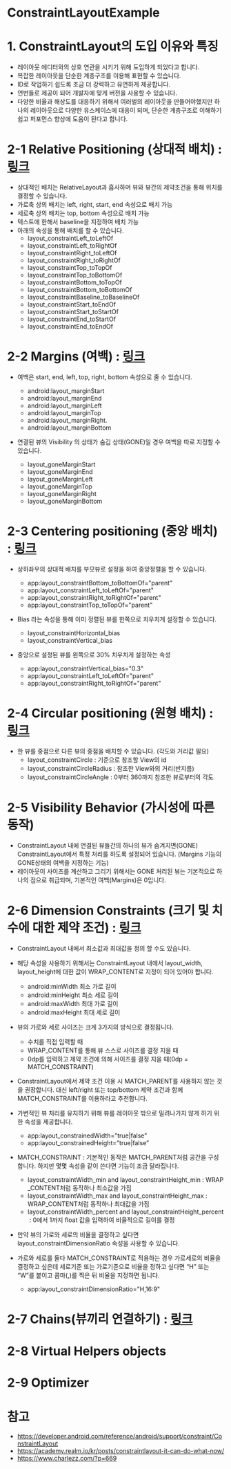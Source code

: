# ConstraintLayoutExample

# 1. ConstraintLayout의 도입 이유와 특징
 - 레이아웃 에디터와의 상호 연관을 시키기 위해 도입하게 되었다고 합니다.
 - 복잡한 레이아웃을 단순한 계층구조를 이용해 표현할 수 있습니다.
 - ID로 작업하기 쉽도록 조금 더 강력하고 유연하게 제공합니다.
 - 언번들로 제공이 되어 개발자에 맞게 버전을 사용할 수 있습니다.
 - 다양한 비율과 해상도를 대응하기 위해서 여러벌의 레이아웃을 만들어야했지만 하나의 레이아웃으로 다양한 
유스케이스에 대응이 되며, 단순한 계층구조로 이해하기 쉽고 퍼포먼스 향상에 도움이 된다고 합니다.

# 2-1 Relative Positioning (상대적 배치) : [링크](https://github.com/eosr14/ConstraintLayoutExample/blob/developer/app/src/main/res/layout/activity_main_relative_positioning.xml)
- 상대적인 배치는 RelativeLayout과 흡사하며 뷰와 뷰간의 제약조건을 통해 위치를 결정할 수 있습니다.
- 가로축 상의 배치는 left, right, start, end 속성으로 배치 가능
- 세로축 상의 배치는 top, bottom 속성으로 배치 가능
- 텍스트에 한해서 baseline을 지정하여 배치 가능
- 아래의 속성을 통해 배치를 할 수 있습니다.
  * layout_constraintLeft_toLeftOf
  * layout_constraintLeft_toRightOf
  * layout_constraintRight_toLeftOf
  * layout_constraintRight_toRightOf
  * layout_constraintTop_toTopOf
  * layout_constraintTop_toBottomOf
  * layout_constraintBottom_toTopOf
  * layout_constraintBottom_toBottomOf
  * layout_constraintBaseline_toBaselineOf
  * layout_constraintStart_toEndOf
  * layout_constraintStart_toStartOf
  * layout_constraintEnd_toStartOf
  * layout_constraintEnd_toEndOf

# 2-2 Margins (여백) : [링크](https://github.com/eosr14/ConstraintLayoutExample/blob/developer/app/src/main/res/layout/activity_main_margin.xml)
- 여백은 start, end, left, top, right, bottom 속성으로 줄 수 있습니다.
  * android:layout_marginStart
  * android:layout_marginEnd
  * android:layout_marginLeft
  * android:layout_marginTop
  * android:layout_marginRight. 
  * android:layout_marginBottom

- 연결된 뷰의 Visibility 의 상태가 숨김 상태(GONE)일 경우 여백을 따로 지정할 수 있습니다.
  * layout_goneMarginStart
  * layout_goneMarginEnd
  * layout_goneMarginLeft
  * layout_goneMarginTop
  * layout_goneMarginRight
  * layout_goneMarginBottom

# 2-3 Centering positioning (중앙 배치) : [링크](https://github.com/eosr14/ConstraintLayoutExample/blob/developer/app/src/main/res/layout/activity_main_centering_positioning.xml)
- 상하좌우의 상대적 배치를 부모뷰로 설정을 하여 중앙정렬을 할 수 있습니다.
  * app:layout_constraintBottom_toBottomOf="parent"
  * app:layout_constraintLeft_toLeftOf="parent"
  * app:layout_constraintRight_toRightOf="parent"
  * app:layout_constraintTop_toTopOf="parent" 

- Bias 라는 속성을 통해 이미 정렬된 뷰를 한쪽으로 치우치게 설정할 수 있습니다. 
  * layout_constraintHorizontal_bias
  * layout_constraintVertical_bias

- 중앙으로 설정된 뷰를 왼쪽으로 30% 치우치게 설정하는 속성
  * app:layout_constraintVertical_bias="0.3"
  * app:layout_constraintLeft_toLeftOf="parent"
  * app:layout_constraintRight_toRightOf="parent" 


# 2-4 Circular positioning (원형 배치) : [링크](https://github.com/eosr14/ConstraintLayoutExample/blob/developer/app/src/main/res/layout/activity_main_circular_positioning.xml)
- 한 뷰를 중점으로 다른 뷰의 중점을 배치할 수 있습니다. (각도와 거리값 필요)
  * layout_constraintCircle : 기준으로 참조할 View의 id
  * layout_constraintCircleRadius : 참조한 View와의 거리(반지름)
  * layout_constraintCircleAngle : 0부터 360까지 참조한 뷰로부터의 각도


# 2-5 Visibility Behavior (가시성에 따른 동작)
 - ConstraintLayout 내에 연결된 뷰들간의 하나의 뷰가 숨겨지면(GONE) ConstraintLayout에서 특정 처리를 하도록 설정되어 있습니다. (Margins 기능의 GONE상태의 여백을 지정하는 기능)
 - 레이아웃이 사이즈를 계산하고 그리기 위해서는 GONE 처리된 뷰는 기본적으로 하나의 점으로 취급되며, 기본적인 여백(Margins)은 0입니다.

# 2-6 Dimension Constraints (크기 및 치수에 대한 제약 조건) : [링크](https://github.com/eosr14/ConstraintLayoutExample/blob/developer/app/src/main/res/layout/activity_main_dimension_constraints.xml)
 - ConstraintLayout 내에서 최소값과 최대값을 정의 할 수도 있습니다.
 - 해당 속성을 사용하기 위해서는 ConstraintLayout 내에서 layout_width, layout_height에 대한 값이 WRAP_CONTENT로 지정이 되어 있어야 합니다.
   * android:minWidth 최소 가로 길이
   * android:minHeight 최소 세로 길이
   * android:maxWidth 최대 가로 길이
   * android:maxHeight 최대 세로 길이

 - 뷰의 가로와 세로 사이즈는 크게 3가지의 방식으로 결정됩니다.
   * 수치를 직접 입력할 때
   * WRAP_CONTENT를 통해 뷰 스스로 사이즈를 결정 지을 때
   * 0dp를 입력하고 제약 조건에 의해 사이즈를 결정 지을 때(0dp = MATCH_CONSTRAINT)

 - ConstraintLayout에서 제약 조건 이용 시 MATCH_PARENT를 사용하지 않는 것을 권장합니다. 대신 left/right 또는 top/bottom 제약 조건과 함께 MATCH_CONSTRAINT를 이용하라고 추천합니다.

 - 가변적인 뷰 처리를 유지하기 위해 뷰를 레이아웃 밖으로 밀려나가지 않게 하기 위한 속성을 제공합니다.
   * app:layout_constrainedWidth=”true|false”
   * app:layout_constrainedHeight=”true|false”

 - MATCH_CONSTRAINT : 기본적인 동작은 MATCH_PARENT처럼 공간을 구성합니다. 하지만 몇몇 속성을 같이 쓴다면 기능이 조금 달라집니다.
   * layout_constraintWidth_min and layout_constraintHeight_min : WRAP_CONTENT처럼 동작하나 최소값을 가짐
   * layout_constraintWidth_max and layout_constraintHeight_max : WRAP_CONTENT처럼 동작하나 최대값을 가짐
   * layout_constraintWidth_percent and layout_constraintHeight_percent : 0에서 1까지 float 값을 입력하여 비율적으로 길이를 결정

 - 만약 뷰의 가로와 세로의 비율을 결정하고 싶다면 layout_constraintDimensionRatio 속성을 사용할 수 있습니다.
 - 가로와 세로를 둘다 MATCH_CONSTRAINT로 적용하는 경우 가로세로의 비율을 결정하고 싶은데 세로기준 또는 가로기준으로 비율을 정하고 싶다면 “H” 또는 “W”를 붙이고 콤마(,)를 찍은 뒤 비율을 지정하면 됩니다.
   * app:layout_constraintDimensionRatio="H,16:9"

# 2-7 Chains(뷰끼리 연결하기) : [링크](https://github.com/eosr14/ConstraintLayoutExample/blob/developer/app/src/main/res/layout/activity_main_chains.xml)

# 2-8 Virtual Helpers objects
# 2-9 Optimizer

# 참고
 - https://developer.android.com/reference/android/support/constraint/ConstraintLayout
 - https://academy.realm.io/kr/posts/constraintlayout-it-can-do-what-now/
 - https://www.charlezz.com/?p=669
